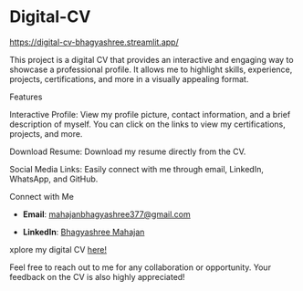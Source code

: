 # Digital-CV
https://digital-cv-bhagyashree.streamlit.app/

This project is a digital CV that provides an interactive and engaging way to showcase a professional profile. It allows me to highlight skills, experience, projects, certifications, and more in a visually appealing format.


Features

Interactive Profile: View my profile picture, contact information, and a brief description of myself. You can click on the links to view my certifications, projects, and more.

Download Resume: Download my resume directly from the CV.

Social Media Links: Easily connect with me through email, LinkedIn, WhatsApp, and GitHub.


Connect with Me
- **Email**: [mahajanbhagyashree377@gmail.com](mailto:mahajanbhagyashree377@gmail.com)
  
- **LinkedIn**: [Bhagyashree Mahajan](https://www.linkedin.com/in/bhagyashree-mahajan-a2577520b/)


xplore my digital CV [here!](https://digital-cv-bhagyashree.streamlit.app/)

Feel free to reach out to me for any collaboration or opportunity. Your feedback on the CV is also highly appreciated!


